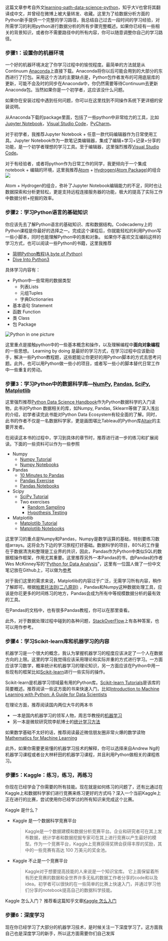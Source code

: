 这篇文章参考自外文[learning-path-data-science-python](https://www.analyticsvidhya.com/learning-paths-data-science-business-analytics-business-intelligence-big-data/learning-path-data-science-python/)，知乎大V也曾将其翻译成中文，并曾经在微博上被大量转发、收藏。这里为了给数据分析方面的Python新手提供一个完整的学习路径，我总结自己过去一段时间的学习经验，对所需学习的利用python进行数据分析的所有步骤完整概述。如果你已经有一些相关的背景知识，或者你不需要路径中的所有内容，你可以随意调整你自己的学习路径。

### 步骤1：设置你的机器环境

一个好的机器环境决定了你学习过程中的愉悦程度。最简单的方法就是从Continuum [Anaconda](https://www.anaconda.com/distribution/)上直接下载。Anaconda将你以后可能会用到的大部分的东西进行了打包。采用这个方法的主要缺点是，Python包作者发布的可用底层库的更新，可能不会及时的同步在Anaconda中，你仍然需要等待Continuum去更新Anaconda包。当然如果你是一个初学者，这应该没什么问题。

如果你在安装过程中遇到任何问题，你可以在这里找到不同操作系统下更详细的安装说明。

从Anaconda下载的package里面，包括了一些python中非常给力的工具，比如[Jupyter Notebook](https://jupyter.org/)，[Visual Studio Code](https://code.visualstudio.com/)，[PyCharm](https://www.jetbrains.com/pycharm/)。

对于初学者，我推荐Jupyter Notebook + 任意一款代码编辑器作为日常使用工具。Jupyter Notebook作为一款笔记类编辑器，集成了编辑+学习+记录+分享的功能，是一个初学者理想的学习工具。至于编辑器，这里强烈推荐[Visual Studio Code](https://code.visualstudio.com/)。

对于有经验者，或者将python作为日常工作的同学，我更倾向于一个集成notebook + 编辑的环境，这里我推荐[Atom](https://atom.io/) + [Hydrogen(Atom Package)](https://nteract.gitbooks.io/hydrogen/)的组合
![](https://cloud.githubusercontent.com/assets/13285808/20360886/7e03e524-ac03-11e6-9176-37677f226619.gif)

Atom + Hydrogen的组合，弥补了Jupyter Notebook编辑能力的不足，同时也让数据探索和分析更轻松，更是支持远程连接服务器的功能，极大的提高了实际工作中数据分析+挖掘的效率。


### 步骤2：学习Python语言的基础知识

你应该先去了解Python语言的基础知识、库和数据结构。Codecademy上的Python课程是你最好的选择之一。完成这个课程后，你就能轻松的利用Python写一些小脚本，同时也能理解Python中的类和对象。
如果你不喜欢交互编码这样的学习方式，也可以阅读一些Python的书籍，这里我推荐
* [简明Python教程(A byte of Python)](https://bop.mol.uno/)
* [Dive Into Python3](http://www.ttlsa.com/docs/dive-into-python3/)

具体学习内容有：
* Python中一些常用的数据类型
  * 列表Lists
  * 元组Tuples
  * 字典Dictionaries
* 基本语句 Statement
* 函数 Function
* 类 Class
* 包 Package

![Python in one picture](http://77qingliu-blog.oss-cn-shanghai.aliyuncs.com/py3%20in%20one%20pic.png)

这里重点是接触python中的一些基本概念和操作，以及理解编程中**面向对象编程**的一些思想。
Learning by doing 是最好的学习方式，在学习过程中应该勤动手，解决一些Python教程题，这些题能让你更好的用Python脚本的方式去思考问题。此外，也可以用Python做一些小的项目，或者写一些小的脚本替代日常工作中一些重复的劳动。

### 步骤3：学习Python中的数据科学库—[NumPy](http://www.numpy.org/), [Pandas](https://pandas.pydata.org/), [SciPy](https://www.scipy.org/), [Matplotlib](https://matplotlib.org/)

这里强烈推荐[Python Data Science Handbook](https://jakevdp.github.io/PythonDataScienceHandbook/)作为Python数据科学的入门读物，此书对Python 数据相关的库，如Numpy, Pandas, Sklearn等做了深入浅出的介绍，初学者读完此书能对Python Data Ecosystem有较全面的了解。同时，此书的作者不仅是一名数据科学家，更是画图堪比Tableau的Python库[Altair](https://altair-viz.github.io/)的主要开发者。

在阅读这本书的过程中，学习到具体的章节时，推荐进行进一步的练习和扩展阅读。下面的一些资料可以作为一些参照
* Numpy
  * [Numpy Tutorial](https://www.numpy.org/devdocs/user/quickstart.html)
  * [Numpy Notebooks](https://nbviewer.jupyter.org/github/donnemartin/data-science-ipython-notebooks/tree/master/numpy/)
* Pandas
  * [10 Minutes to Pandas](http://pandas.pydata.org/pandas-docs/stable/getting_started/10min.html)
  * [Pandas Exercise](https://nbviewer.jupyter.org/github/guipsamora/pandas_exercises/tree/master/)
  * [Pandas Notebooks](https://nbviewer.jupyter.org/github/donnemartin/data-science-ipython-notebooks/tree/master/pandas/)
* Scipy
  * [SciPy Tutorial](https://docs.scipy.org/doc/scipy/reference/tutorial/)
  * Two exercises
    * [Random Sampling](https://nbviewer.jupyter.org/github/donnemartin/data-science-ipython-notebooks/blob/master/scipy/sampling.ipynb)
    * [Hypothesis Testing](https://nbviewer.jupyter.org/github/donnemartin/data-science-ipython-notebooks/blob/master/scipy/hypothesis.ipynb)
* Matplotlib
  * [Matplotlib Tutorial](https://matplotlib.org/tutorials/index.html)
  * [Matplotlib Notebooks](https://nbviewer.jupyter.org/github/donnemartin/data-science-ipython-notebooks/tree/master/matplotlib/)

这里学习的重点是Numpy和Pandas，Numpy是数学运算的基础，特别要练习数组arrays。这将会为下边的学习旅程打好基础。数据科学的项目，80%的工作量在于数据清洗和整理是工业界的共识，因此，Pandas作为Python中类似SQL的数据框操作框架，作用尤其重要。这里推荐另外一本Pandas的书，由Pandas的作者Wes McKinney写的“[Python for Data Analysis](http://wesmckinney.com/pages/book.html)”，这里有一位国人做了一份中文笔记放在Github上，可以做为[参考](https://nbviewer.jupyter.org/github/LearnXu/pydata-notebook/tree/master/
)

对于我们这里的需求来说，Matplotlib的内容过于广泛，无需学习所有内容，稍作了解即可。根据[帕累托法则(二八原则)](https://zh.wikipedia.org/wiki/%E5%B8%95%E7%B4%AF%E6%89%98%E6%B3%95%E5%88%99)
，Pandas和Numpy这种数据处理工具，应该是你花更多的时间练习的地方，Pandas会成为所有中等规模数据分析的最有效的工具。

在Pandas的文档中，也有很多Pandas教程，你可以在那里查看。

此外，对于数据处理过程中碰到的各种问题，[StackOverFlow](https://stackoverflow.com/tags/pandas/hot)上有各种答案，也可以用作参考。

### 步骤4：学习Scikit-learn库和机器学习的内容

机器学习是一个很大的概念，我认为掌握机器学习的程度应该决定了一个人在数据方向的上限。这里的学习我觉得应该采用理论和实际并重的方式进行学习。一方面应该学习数学，概率统计和机器学习的理论知识，另一方面应该在Python中用一些现有的框架比如[Scikit-learn](https://scikit-learn.org/stable/)进行一些实际的操作。 


Scikit-learn是机器学习领域最有用的Python库。[Scikit-learn Tutorials](https://scikit-learn.org/stable/tutorial/index.html)是该库的简要概述。推荐阅读一些这方面的书来快速入门，比如[Introduction to Machine Learning with Python: A Guide for Data Scientists](https://www.oreilly.com/library/view/introduction-to-machine/9781449369880/)

在理论方面，推荐阅读国内两位大牛的两本书
* 一本是国内机器学习的领军人物，周志华教授的[机器学习](https://book.douban.com/subject/26708119/)
* 另一本是微软研究院李航博士的[统计学习方法](https://book.douban.com/subject/10590856/)

如果数学基础不太好的话，推荐阅读最近微信朋友圈非常火爆的数学读物[Mathematics for Machine Learning](https://mml-book.github.io/)

此外，如果你需要更易懂的机器学习技术的解释，你可以选择来自Andrew Ng的机器学习课程或者台大林轩田的机器学习课程，并且利用Python做相关的课程练习。


### 步骤5：Kaggle：练习，练习，再练习

你现在已经学会了你需要的所有技能。现在就是如何练习的问题了，还有比通过在Kaggle上和数据科学家们进行竞赛来练习更好的方式吗？深入一个当前Kaggle上正在进行的比赛，尝试使用你已经学过的所有知识来完成这个比赛。

Kaggle 是什么？

* Kaggle 是一个数据科学竞赛平台
    >Kaggle是一个数据建模和数据分析竞赛平台。企业和研究者可在其上发布数据，统计学者和数据挖掘专家可在其上进行竞赛以产生最好的模型。作为一个竞赛平台，Kaggle上竞赛获得奖牌会获得丰厚的奖励，其中的一些竞赛有高达 100 万美元的奖金池。
* Kaggle 不止是一个竞赛平台
    >Kaggle对于想要提高技能的人来说是一个知识宝库。 它上面保留着所有历史竞赛的数据和全世界许多无私的数据工作者分享的code和以及idea。初学者可以很快的在一些简单的比赛上快速入门，并通过学习他们分享的notebook提高自己的数据科学技能。

Kaggle 怎么入门？
推荐看这篇知乎文章[Kaggle 怎么入门](https://www.zhihu.com/question/23987009)


### 步骤6：深度学习

现在你已经学习了大部分的机器学习技术，是时候关注一下深度学习了。这方面我自己也是深度学习的新手，所以这方面需要你们自己发挥
